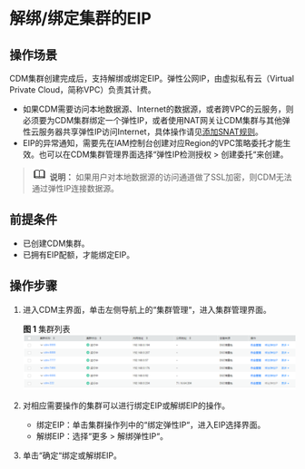 # 解绑/绑定集群的EIP<a name="dgc_01_0020"></a>

## 操作场景<a name="zh-cn_topic_0108275471_section6082040915224"></a>

CDM集群创建完成后，支持解绑或绑定EIP。弹性公网IP，由虚拟私有云（Virtual Private Cloud，简称VPC）负责其计费。

-   如果CDM需要访问本地数据源、Internet的数据源，或者跨VPC的云服务，则必须要为CDM集群绑定一个弹性IP，或者使用NAT网关让CDM集群与其他弹性云服务器共享弹性IP访问Internet，具体操作请见[添加SNAT规则](https://support.huaweicloud.com/cdm_faq/cdm_01_0102.html)。
-   EIP的异常通知，需要先在IAM控制台创建对应Region的VPC策略委托才能生效。也可以在CDM集群管理界面选择“弹性IP检测授权  \>  创建委托“来创建。

>![](public_sys-resources/icon-note.gif) **说明：** 
>如果用户对本地数据源的访问通道做了SSL加密，则CDM无法通过弹性IP连接数据源。

## 前提条件<a name="zh-cn_topic_0108275471_section5781841515252"></a>

-   已创建CDM集群。
-   已拥有EIP配额，才能绑定EIP。

## 操作步骤<a name="zh-cn_topic_0108275471_section1674818115330"></a>

1.  进入CDM主界面，单击左侧导航上的“集群管理“，进入集群管理界面。

    **图 1**  集群列表<a name="zh-cn_topic_0108275471_fig4803125133011"></a>  
    ![](figures/集群列表.png "集群列表")

2.  对相应需要操作的集群可以进行绑定EIP或解绑EIP的操作。
    -   绑定EIP：单击集群操作列中的“绑定弹性IP“，进入EIP选择界面。
    -   解绑EIP：选择“更多  \>  解绑弹性IP“。

3.  单击“确定“绑定或解绑EIP。

